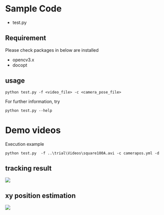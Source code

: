 # Sample Code 

- test.py

## Requirement
Please check packages in below are installed

- opencv3.x
- docopt

## usage

```
python test.py -f <video_file> -c <camera_pose_file>
```

For further information, try
```
python test.py --help
``` 

# Demo videos

Execution example

```
python test.py  -f ..\trial\Videos\square100A.avi -c camerapos.yml -d
```


## tracking result
![](https://raw.github.com/wiki/YoshiRi/IVPS/images/tracking.gif)

## xy position estimation
![](https://raw.github.com/wiki/YoshiRi/IVPS/images/plottraj.gif)